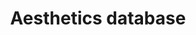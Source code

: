 ---
title: "Aesthetics database"
img: "aesthetics.webp"
link: "/old_pages/data/software/aesthetics_database/ISP - Calibrated color images database.html"
description: "(not from ISP)"
weight: 1
---